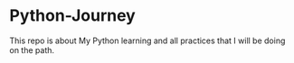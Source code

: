 # Python-Journey
This repo is about My Python learning and all practices that I will be doing on the path.

